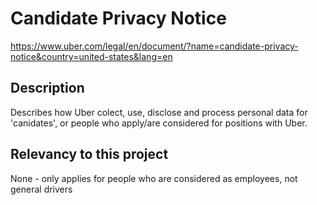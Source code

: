 # Candidate Privacy Notice

https://www.uber.com/legal/en/document/?name=candidate-privacy-notice&country=united-states&lang=en

## Description

Describes how Uber colect, use, disclose and process personal data for 'canidates', or people who apply/are considered for positions with Uber.

## Relevancy to this project

None - only applies for people who are considered as employees, not general drivers